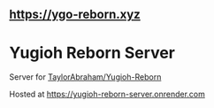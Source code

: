 ## https://ygo-reborn.xyz

# Yugioh Reborn Server
Server for [TaylorAbraham/Yugioh-Reborn](https://github.com/TaylorAbraham/Yugioh-Reborn)

Hosted at https://yugioh-reborn-server.onrender.com
